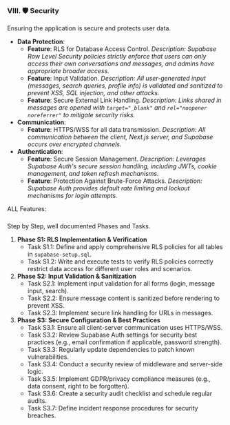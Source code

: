 ### VIII. 🛡️ Security

Ensuring the application is secure and protects user data.

-   **Data Protection**:
    -   **Feature**: RLS for Database Access Control.
        *Description: Supabase Row Level Security policies strictly enforce that users can only access their own conversations and messages, and admins have appropriate broader access.*
    -   **Feature**: Input Validation.
        *Description: All user-generated input (messages, search queries, profile info) is validated and sanitized to prevent XSS, SQL injection, and other attacks.*
    -   **Feature**: Secure External Link Handling.
        *Description: Links shared in messages are opened with `target="_blank"` and `rel="noopener noreferrer"` to mitigate security risks.*
-   **Communication**:
    -   **Feature**: HTTPS/WSS for all data transmission.
        *Description: All communication between the client, Next.js server, and Supabase occurs over encrypted channels.*
-   **Authentication**:
    -   **Feature**: Secure Session Management.
        *Description: Leverages Supabase Auth's secure session handling, including JWTs, cookie management, and token refresh mechanisms.*
    -   **Feature**: Protection Against Brute-Force Attacks.
        *Description: Supabase Auth provides default rate limiting and lockout mechanisms for login attempts.*

ALL Features:
###
Step by Step, well documented Phases and Tasks.

1.  **Phase S1: RLS Implementation & Verification**
    *   Task S1.1: Define and apply comprehensive RLS policies for all tables in `supabase-setup.sql`.
    *   Task S1.2: Write and execute tests to verify RLS policies correctly restrict data access for different user roles and scenarios.
2.  **Phase S2: Input Validation & Sanitization**
    *   Task S2.1: Implement input validation for all forms (login, message input, search).
    *   Task S2.2: Ensure message content is sanitized before rendering to prevent XSS.
    *   Task S2.3: Implement secure link handling for URLs in messages.
3.  **Phase S3: Secure Configuration & Best Practices**
    *   Task S3.1: Ensure all client-server communication uses HTTPS/WSS.
    *   Task S3.2: Review Supabase Auth settings for security best practices (e.g., email confirmation if applicable, password strength).
    *   Task S3.3: Regularly update dependencies to patch known vulnerabilities.
    *   Task S3.4: Conduct a security review of middleware and server-side logic.
    *   Task S3.5: Implement GDPR/privacy compliance measures (e.g., data consent, right to be forgotten).
    *   Task S3.6: Create a security audit checklist and schedule regular audits.
    *   Task S3.7: Define incident response procedures for security breaches.
